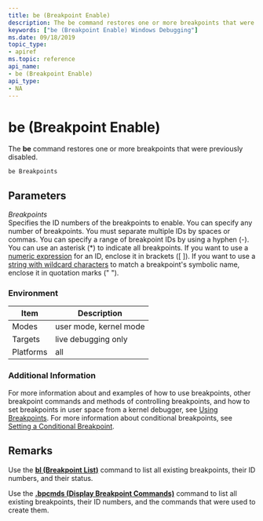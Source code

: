 ```yaml
---
title: be (Breakpoint Enable)
description: The be command restores one or more breakpoints that were previously disabled.
keywords: ["be (Breakpoint Enable) Windows Debugging"]
ms.date: 09/18/2019
topic_type:
- apiref
ms.topic: reference
api_name:
- be (Breakpoint Enable)
api_type:
- NA
---
```


# be (Breakpoint Enable)

The **be** command restores one or more breakpoints that were previously disabled.

```dbgcmd
be Breakpoints 
```

## <span id="ddk_cmd_breakpoint_enable_dbg"></span><span id="DDK_CMD_BREAKPOINT_ENABLE_DBG"></span>Parameters

<span id="_______Breakpoints______"></span><span id="_______breakpoints______"></span><span id="_______BREAKPOINTS______"></span> *Breakpoints*   
Specifies the ID numbers of the breakpoints to enable. You can specify any number of breakpoints. You must separate multiple IDs by spaces or commas. You can specify a range of breakpoint IDs by using a hyphen (-). You can use an asterisk (\*) to indicate all breakpoints. If you want to use a [numeric expression](numerical-expression-syntax.md) for an ID, enclose it in brackets (\[ \]). If you want to use a [string with wildcard characters](string-wildcard-syntax.md) to match a breakpoint's symbolic name, enclose it in quotation marks (" ").

### Environment

|  Item       | Description               |
|-----------|------------------------|
| Modes     | user mode, kernel mode |
| Targets   | live debugging only    |
| Platforms | all                    |

### Additional Information

For more information about and examples of how to use breakpoints, other breakpoint commands and methods of controlling breakpoints, and how to set breakpoints in user space from a kernel debugger, see [Using Breakpoints](../debugger/using-breakpoints.md). For more information about conditional breakpoints, see [Setting a Conditional Breakpoint](../debugger/setting-a-conditional-breakpoint.md).

## Remarks

Use the [**bl (Breakpoint List)**](bl--breakpoint-list-.md) command to list all existing breakpoints, their ID numbers, and their status.

Use the [**.bpcmds (Display Breakpoint Commands)**](-bpcmds--display-breakpoint-commands-.md) command to list all existing breakpoints, their ID numbers, and the commands that were used to create them.

